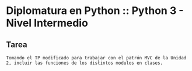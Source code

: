 # Diplomatura en Python :: Python 3 - Nivel Intermedio

## Tarea
    Tomando el TP modificado para trabajar con el patrón MVC de la Unidad 2, incluir las funciones de los distintos modulos en clases.
